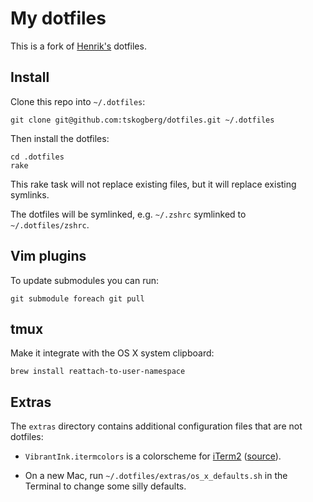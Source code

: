 # My dotfiles

This is a fork of [Henrik's](https://github.com/henrik) dotfiles.

## Install

Clone this repo into `~/.dotfiles`:

    git clone git@github.com:tskogberg/dotfiles.git ~/.dotfiles

Then install the dotfiles:

    cd .dotfiles
    rake

This rake task will not replace existing files, but it will replace existing symlinks.

The dotfiles will be symlinked, e.g. `~/.zshrc` symlinked to `~/.dotfiles/zshrc`.

## Vim plugins

To update submodules you can run:

    git submodule foreach git pull

## tmux

Make it integrate with the OS X system clipboard:

    brew install reattach-to-user-namespace

## Extras

The `extras` directory contains additional configuration files that are not dotfiles:

 * `VibrantInk.itermcolors` is a colorscheme for [iTerm2](http://www.iterm2.com/) ([source](https://github.com/asanghi/vibrantinklion)).

 * On a new Mac, run `~/.dotfiles/extras/os_x_defaults.sh` in the Terminal to change some silly defaults.
